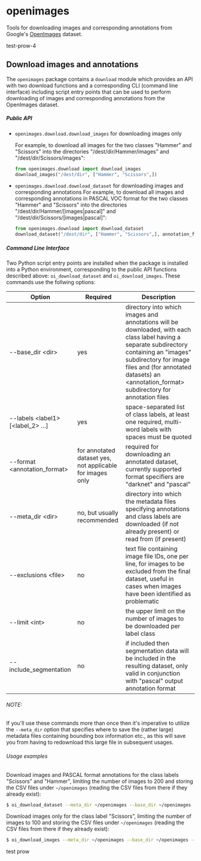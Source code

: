 # openimages

Tools for downloading images and corresponding annotations from Google's 
[OpenImages](https://storage.googleapis.com/openimages/web/index.html) dataset.

test-prow-4

## Download images and annotations
The `openimages` package contains a `download` module which provides an API with 
two download functions and a corresponding CLI (command line interface) including 
script entry points that can be used to perform downloading of images and 
corresponding annotations from the OpenImages dataset.

##### Public API
*  `openimages.download.download_images` for downloading images only

    For example, to download all images for the two classes "Hammer" and "Scissors" 
    into the directories "/dest/dir/Hammer/images" and "/dest/dir/Scissors/images":
    ```python
    from openimages.download import download_images
    download_images("/dest/dir", ["Hammer", "Scissors",])
    ```
* `openimages.download.download_dataset` for downloading images and corresponding 
annotations
    For example, to download all images and corresponding annotations in PASCAL 
    VOC format for the two classes "Hammer" and "Scissors" into the directories 
    "/dest/dir/Hammer/[images|pascal]" and "/dest/dir/Scissors/[images|pascal]":
    ```python
    from openimages.download import download_dataset
    download_dataset("/dest/dir", ["Hammer", "Scissors",], annotation_format="pascal")
    ```
##### Command Line Interface
Two Python script entry points are installed when the package is installed into 
a Python environment, corresponding to the public API functions described above: 
`oi_download_dataset` and `oi_download_images`. These commands use the follwing 
options:

Option              | Required | Description
--------------------|----------|-------------
--base_dir \<dir\>  | yes      | directory into which images and annotations will be downloaded, with each class label having a separate subdirectory containing an "images" subdirectory for image files and (for annotated datasets) an \<annotation_format\> subdirectory for annotation files
--labels \<label1\> [\<label_2\> ...] | yes      | space-separated list of class labels, at least one required, multi-word labels with spaces must be quoted
--format \<annotation_format\> | for annotated dataset yes, not applicable for images only  | required for downloading an annotated dataset, currently supported format specifiers are "darknet" and "pascal"
--meta_dir \<dir\> | no, but usually recommended | directory into which the metadata files specifying annotations and class labels are downloaded (if not already present) or read from (if present)
--exclusions \<file\> | no | text file containing image file IDs, one per line, for images to be excluded from the final dataset, useful in cases when images have been identified as problematic
--limit \<int\> | no | the upper limit on the number of images to be downloaded per label class
--include_segmentation | no | if included then segmentation data will be included in the resulting dataset, only valid in conjunction with "pascal" output annotation format
###### NOTE:
If you'll use these commands more than once then it's imperative to utilize the 
`--meta_dir` option that specifies where to save the (rather large) metadata files containing 
bounding box information etc., as this will save you from having to redownload this 
large file in subsequent usages.

###### Usage examples
Download images and PASCAL format annotations for the class labels "Scissors" and 
"Hammer", limiting the number of images to 200 and storing the CSV files under 
`~/openimages` (reading the CSV files from there if they already exist):
```bash
$ oi_download_dataset --meta_dir ~/openimages --base_dir ~/openimages --labels Scissors Hammer --format pascal --limit 100
```
Download images only for the class label "Scissors", limiting the number of images 
to 100 and storing the CSV files under `~/openimages` (reading the CSV files from 
there if they already exist):
```bash
$ oi_download_images --meta_dir ~/openimages --base_dir ~/openimages --labels Scissors --limit 100
```

test prow
